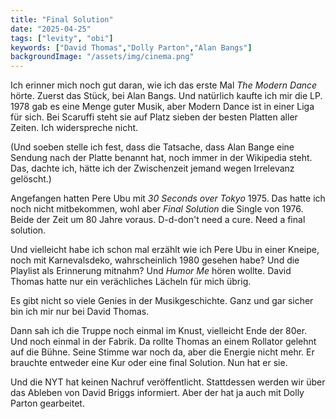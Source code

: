 ```yaml
---
title: "Final Solution"
date: "2025-04-25"
tags: ["levity", "obi"]
keywords: ["David Thomas","Dolly Parton","Alan Bangs"]
backgroundImage: "/assets/img/cinema.png"
---
```

Ich erinner mich noch gut daran, wie ich das erste Mal *The Modern Dance* hörte. Zuerst das Stück, bei Alan Bangs. Und natürlich kaufte ich mir die LP. 1978 gab es eine Menge guter Musik, aber Modern Dance ist in einer Liga für sich. Bei Scaruffi steht sie auf Platz sieben der besten Platten aller Zeiten. Ich widerspreche nicht.

(Und soeben stelle ich fest, dass die Tatsache, dass Alan Bange eine Sendung nach der Platte benannt hat, noch immer in der Wikipedia steht. Das, dachte ich, hätte ich der Zwischenzeit jemand wegen Irrelevanz gelöscht.)

Angefangen hatten Pere Ubu mit *30 Seconds over Tokyo* 1975. Das hatte ich noch nicht mitbekommen, wohl aber *Final Solution* die Single von 1976. Beide der Zeit um 80 Jahre voraus. D-d-don't need a cure. Need a final solution.

Und vielleicht habe ich schon mal erzählt wie ich Pere Ubu in einer Kneipe, noch mit Karnevalsdeko, wahrscheinlich 1980 gesehen habe? Und die Playlist als Erinnerung mitnahm? Und *Humor Me* hören wollte. David Thomas hatte nur ein verächliches Lächeln für mich übrig.

Es gibt nicht so viele Genies in der Musikgeschichte. Ganz und gar sicher bin ich mir nur bei David Thomas.

Dann sah ich die Truppe noch einmal im Knust, vielleicht Ende der 80er. Und noch einmal in der Fabrik. Da rollte Thomas an einem Rollator gelehnt auf die Bühne. Seine Stimme war noch da, aber die Energie nicht mehr. Er brauchte entweder eine Kur oder eine final Solution. Nun hat er sie.

Und die NYT hat keinen Nachruf veröffentlicht. Stattdessen werden wir über das Ableben von David Briggs informiert. Aber der hat ja auch mit Dolly Parton gearbeitet.